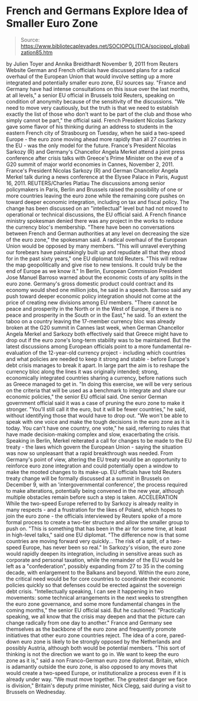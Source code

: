 # French and Germans Explore Idea of Smaller Euro Zone

> Source: https://www.bibliotecapleyades.net/SOCIOPOLITICA/sociopol_globalization85.htm

by Julien Toyer and Annika Breidthardt
November 9, 2011
from
Reuters Website
German and French officials have discussed plans
for a radical overhaul of the European Union that would involve setting up a
more integrated and potentially smaller euro zone, EU sources say.
"France and Germany have had intense
consultations on this issue over the last months, at all levels," a
senior EU official in Brussels told Reuters, speaking on condition of
anonymity because of the sensitivity of the discussions.
"We need to move very cautiously, but the truth is that we need to
establish exactly the list of those who don't want to be part of the
club and those who simply cannot be part," the official said.
French President Nicolas Sarkozy gave
some flavor of his thinking during an address to students in the eastern
French city of Strasbourg on Tuesday, when he said a two-speed Europe - the
euro zone moving ahead more rapidly than all 27 countries in the EU - was
the only model for the future.
France's President
Nicolas Sarkozy (R) and Germany's Chancellor Angela Merkel
attend a joint press
conference after crisis talks with Greece's Prime Minister
on the eve of a G20 summit of
major world economies in Cannes, November 2, 2011.
France's President Nicolas
Sarkozy (R) and German Chancellor Angela Merkel
talk during a news
conference at the Elysee Palace in Paris, August 16, 2011.
REUTERS/Charles Platiau
The discussions among senior policymakers in Paris, Berlin and Brussels
raised the possibility of one or more countries leaving the euro zone while
the remaining core pushes on toward deeper economic integration, including
on tax and fiscal policy.
The change has been discussed on an "intellectual" level but had not moved
to operational or technical discussions, the EU official said.
A French finance ministry spokesman denied there
was any project in the works to reduce the currency bloc's membership.
"There have been no conversations between
French and German authorities at any level on decreasing the size of the
euro zone," the spokesman said.
A radical overhaul of the European Union would
be opposed by many members.
"This will unravel everything our forebears
have painstakingly built up and repudiate all that they stood for in the
past sixty years," one EU diplomat told Reuters.
"This will redraw the map geopolitically and
give rise to new tensions. It could truly be the end of Europe as we
know it."
In Berlin, European Commission President Jose
Manuel Barroso warned about the economic costs of any splits in the euro
zone. Germany's gross domestic product could contract and its economy would
shed one million jobs, he said in a speech.
Barroso said any push toward deeper economic policy integration should not
come at the price of creating new divisions among EU members.
"There cannot be peace and prosperity in the
North or in the West of Europe, if there is no peace and prosperity in
the South or in the East," he said.
To an extent the taboo on a country leaving the
17-member currency bloc was already broken at the G20 summit in Cannes last
week, when German Chancellor Angela Merkel and Sarkozy both
effectively said that Greece might have to drop out if the euro zone's
long-term stability was to be maintained.
But the latest discussions among European officials point to a more
fundamental re-evaluation of the 12-year-old currency project - including
which countries and what policies are needed to keep it strong and stable -
before Europe's debt crisis manages to break it apart.
In large part the aim is to reshape the currency bloc along the lines it was
originally intended; strong, economically integrated countries sharing a
currency, before nations such as Greece managed to get in.
"In doing this exercise, we will be very
serious on the criteria that will be used as a benchmark to integrate
and share our economic policies," the senior EU official said.
One senior German government official said it
was a case of pruning the euro zone to make it stronger.
"You'll still call it the euro, but it will
be fewer countries," he said, without identifying those that would have
to drop out.
"We won't be able to speak with one voice and make the tough decisions
in the euro zone as it is today. You can't have one country, one vote,"
he said, referring to rules that have made decision-making complex and
slow, exacerbating the crisis.
Speaking in Berlin, Merkel reiterated a call for
changes to be made to the EU treaty - the laws which govern the European
Union - saying the situation was now so unpleasant that a rapid breakthrough
was needed.
From Germany's point of view, altering the EU treaty would be an opportunity
to reinforce euro zone integration and could potentially open a window to
make the mooted changes to its make-up.
EU officials have told Reuters treaty change will be formally discussed at a
summit in Brussels on December 9, with an 'intergovernmental conference',
the process required to make alterations, potentially being convened in the
new year, although multiple obstacles remain before such a step is taken.
ACCELERATION
While the two-speed Europe referred to by Sarkozy is already reality
in many respects - and a frustration for the likes of Poland, which hopes to
join the euro zone - the officials interviewed by Reuters spoke of a more
formal process to create a two-tier structure and allow the smaller group to
push on.
"This is something that has been in the air
for some time, at least in high-level talks," said one EU diplomat. "The
difference now is that some countries are moving forward very quickly... The risk of a split, of a two-speed Europe, has never been so real."
In Sarkozy's vision, the euro zone would rapidly
deepen its integration, including in sensitive areas such as corporate and
personal taxation, while the remainder of the EU would be left as a
"confederation", possibly expanding from 27 to 35 in the coming decade, with
enlargement to the Balkans and beyond.
Within the euro zone, the critical need would be for core countries to
coordinate their economic policies quickly so that defenses could be erected
against the sovereign debt crisis.
"Intellectually speaking, I can see it
happening in two movements: some technical arrangements in the next
weeks to strengthen the euro zone governance, and some more fundamental
changes in the coming months," the senior EU official said.
But he cautioned:
"Practically speaking, we all know that the
crisis may deepen and that the picture can change radically from one day
to another."
France and Germany see themselves as the
backbone of the euro zone and frequently promote initiatives that other euro
zone countries reject.
The idea of a core, pared-down euro zone is
likely to be strongly opposed by the Netherlands and possibly Austria,
although both would be potential members.
"This sort of thinking is not the direction
we want to go in. We want to keep the euro zone as it is," said a non
Franco-German euro zone diplomat.
Britain, which is adamantly outside the euro
zone, is also opposed to any moves that would create a two-speed
Europe, or institutionalize a process even if it is already under way.
"We must move together. The greatest danger
we face is division," Britain's deputy prime minister, Nick Clegg, said
during a visit to Brussels on Wednesday.
